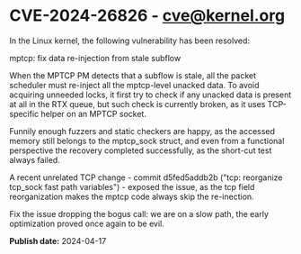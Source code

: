 # CVE-2024-26826 - cve@kernel.org

In the Linux kernel, the following vulnerability has been resolved:

mptcp: fix data re-injection from stale subflow

When the MPTCP PM detects that a subflow is stale, all the packet
scheduler must re-inject all the mptcp-level unacked data. To avoid
acquiring unneeded locks, it first try to check if any unacked data
is present at all in the RTX queue, but such check is currently
broken, as it uses TCP-specific helper on an MPTCP socket.

Funnily enough fuzzers and static checkers are happy, as the accessed
memory still belongs to the mptcp_sock struct, and even from a
functional perspective the recovery completed successfully, as
the short-cut test always failed.

A recent unrelated TCP change - commit d5fed5addb2b ("tcp: reorganize
tcp_sock fast path variables") - exposed the issue, as the tcp field
reorganization makes the mptcp code always skip the re-inection.

Fix the issue dropping the bogus call: we are on a slow path, the early
optimization proved once again to be evil.

**Publish date:** 2024-04-17
